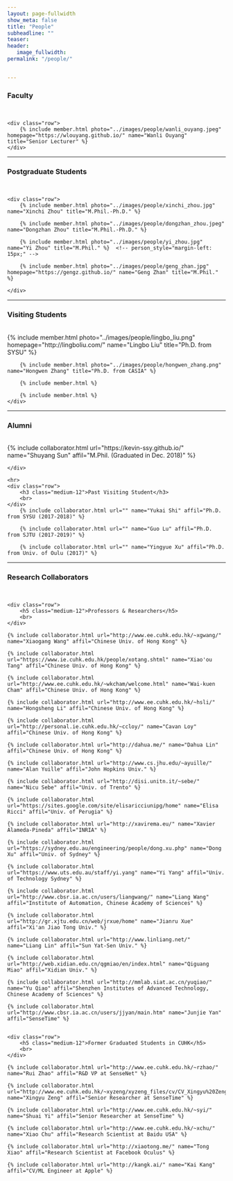 ```yaml
---
layout: page-fullwidth
show_meta: false
title: "People"
subheadline: ""
teaser: 
header:
   image_fullwidth: 
permalink: "/people/"


---
```




<div class="row">
	<div class="row">
		<h3>Faculty</h3>
		<br/>
	</div>
	
	<div class="row">
		{% include member.html photo="../images/people/wanli_ouyang.jpeg" homepage="https://wlouyang.github.io/" name="Wanli Ouyang" title="Senior Lecturer" %}
	</div>


</div>

---

<div class="row">
	<div class="row">
		<h3 class="medium-12">Postgraduate Students</h3>
		<br/>
	</div>
	
	<div class="row">
		{% include member.html photo="../images/people/xinchi_zhou.jpg" name="Xinchi Zhou" title="M.Phil.-Ph.D." %}

		{% include member.html photo="../images/people/dongzhan_zhou.jpeg" name="Dongzhan Zhou" title="M.Phil.-Ph.D." %}

		{% include member.html photo="../images/people/yi_zhou.jpg" name="Yi Zhou" title="M.Phil." %}  <!-- person_style="margin-left: 15px;" -->

		{% include member.html photo="../images/people/geng_zhan.jpg" homepage="https://gengz.github.io/" name="Geng Zhan" title="M.Phil." %}

	</div>
</div>

---

<div class="row">
	<div class="row">
		<h3 class="medium-12">Visiting Students</h3>
		<br/>
	</div>
	<div class="row">
		{% include member.html photo="../images/people/lingbo_liu.png" homepage="http://lingboliu.com/" name="Lingbo Liu" title="Ph.D. from SYSU" %}

		{% include member.html photo="../images/people/hongwen_zhang.png" name="Hongwen Zhang" title="Ph.D. from CASIA" %}
		
		{% include member.html %}
		
		{% include member.html %}
	</div>
</div>

---

<div class="row">
	<div class="row">
		<h3 class="medium-12">Alumni</h3>
		<br/>
	</div>
	<div class="row">
		{% include collaborator.html url="https://kevin-ssy.github.io/" name="Shuyang Sun" affil="M.Phil. (Graduated in Dec. 2018)" %}

	</div>
	
	<hr>
	<div class="row">
		<h3 class="medium-12">Past Visiting Student</h3>
		<br>
	</div>
		{% include collaborator.html url="" name="Yukai Shi" affil="Ph.D. from SYSU (2017-2018)" %}

		{% include collaborator.html url="" name="Guo Lu" affil="Ph.D. from SJTU (2017-2019)" %}

		{% include collaborator.html url="" name="Yingyue Xu" affil="Ph.D. from Univ. of Oulu (2017)" %}
</div>

---

<div class="row">
	<div class="row">
		<h3 class="medium-12">Research Collaborators</h3>
		<br>
	</div>

	<div class="row">
		<h5 class="medium-12">Professors & Researchers</h5>
		<br>
	</div>

	{% include collaborator.html url="http://www.ee.cuhk.edu.hk/~xgwang/" name="Xiaogang Wang" affil="Chinese Univ. of Hong Kong" %}

	{% include collaborator.html url="https://www.ie.cuhk.edu.hk/people/xotang.shtml" name="Xiao'ou Tang" affil="Chinese Univ. of Hong Kong" %}

	{% include collaborator.html url="http://www.ee.cuhk.edu.hk/~wkcham/welcome.html" name="Wai-kuen Cham" affil="Chinese Univ. of Hong Kong" %}

	{% include collaborator.html url="http://www.ee.cuhk.edu.hk/~hsli/" name="Hongsheng Li" affil="Chinese Univ. of Hong Kong" %}

	{% include collaborator.html url="http://personal.ie.cuhk.edu.hk/~ccloy/" name="Cavan Loy" affil="Chinese Univ. of Hong Kong" %}

	{% include collaborator.html url="http://dahua.me/" name="Dahua Lin" affil="Chinese Univ. of Hong Kong" %}	

	{% include collaborator.html url="http://www.cs.jhu.edu/~ayuille/" name="Alan Yuille" affil="John Hopkins Univ." %}

	{% include collaborator.html url="http://disi.unitn.it/~sebe/" name="Nicu Sebe" affil="Univ. of Trento" %}

	{% include collaborator.html url="https://sites.google.com/site/elisaricciunipg/home" name="Elisa Ricci" affil="Univ. of Perugia" %}

	{% include collaborator.html url="http://xavirema.eu/" name="Xavier Alameda-Pineda" affil="INRIA" %}

	{% include collaborator.html url="https://sydney.edu.au/engineering/people/dong.xu.php" name="Dong Xu" affil="Univ. of Sydney" %}

	{% include collaborator.html url="https://www.uts.edu.au/staff/yi.yang" name="Yi Yang" affil="Univ. of Technology Sydney" %}

	{% include collaborator.html url="http://www.cbsr.ia.ac.cn/users/liangwang/" name="Liang Wang" affil="Institute of Automation, Chinese Academy of Sciences" %}

	{% include collaborator.html url="http://gr.xjtu.edu.cn/web/jrxue/home" name="Jianru Xue" affil="Xi'an Jiao Tong Univ." %}

	{% include collaborator.html url="http://www.linliang.net/" name="Liang Lin" affil="Sun Yat-Sen Univ." %}

	{% include collaborator.html url="http://web.xidian.edu.cn/qgmiao/en/index.html" name="Qiguang Miao" affil="Xidian Univ." %}

	{% include collaborator.html url="http://mmlab.siat.ac.cn/yuqiao/" name="Yu Qiao" affil="Shenzhen Institutes of Advanced Technology, Chinese Academy of Sciences" %}

	{% include collaborator.html url="http://www.cbsr.ia.ac.cn/users/jjyan/main.htm" name="Junjie Yan" affil="SenseTime" %}


	<div class="row">
		<h5 class="medium-12">Former Graduated Students in CUHK</h5>
		<br>
	</div>

	{% include collaborator.html url="http://www.ee.cuhk.edu.hk/~rzhao/" name="Rui Zhao" affil="R&D VP at SenseNet" %}

	{% include collaborator.html url="http://www.ee.cuhk.edu.hk/~xyzeng/xyzeng_files/cv/CV_Xingyu%20Zeng.pdf" name="Xingyu Zeng" affil="Senior Researcher at SenseTime" %}

	{% include collaborator.html url="http://www.ee.cuhk.edu.hk/~syi/" name="Shuai Yi" affil="Senior Researcher at SenseTime" %}

	{% include collaborator.html url="http://www.ee.cuhk.edu.hk/~xchu/" name="Xiao Chu" affil="Research Scientist at Baidu USA" %}

	{% include collaborator.html url="http://xiaotong.me/" name="Tong Xiao" affil="Research Scientist at Facebook Oculus" %}

	{% include collaborator.html url="http://kangk.ai/" name="Kai Kang" affil="CV/ML Engineer at Apple" %}
</div>


